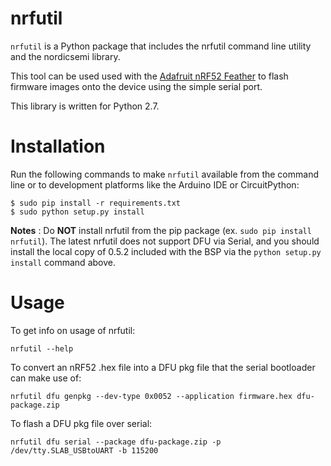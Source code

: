 # nrfutil

`nrfutil` is a Python package that includes the nrfutil command line utility
and the nordicsemi library.

This tool can be used used with the [Adafruit nRF52 Feather](https://www.adafruit.com/product/3406)
to flash firmware images onto the device using the simple serial port.

This library is written for Python 2.7.

# Installation

Run the following commands to make `nrfutil` available from the command line
or to development platforms like the Arduino IDE or CircuitPython:

```
$ sudo pip install -r requirements.txt
$ sudo python setup.py install
```

**Notes** : Do **NOT** install nrfutil from the pip package (ex. `sudo pip
install nrfutil`). The latest nrfutil does not support DFU via Serial, and you
should install the local copy of 0.5.2 included with the BSP via the `python
setup.py install` command above.

# Usage

To get info on usage of nrfutil:

```
nrfutil --help
```

To convert an nRF52 .hex file into a DFU pkg file that the serial bootloader
can make use of:

```
nrfutil dfu genpkg --dev-type 0x0052 --application firmware.hex dfu-package.zip
```

To flash a DFU pkg file over serial:

```
nrfutil dfu serial --package dfu-package.zip -p /dev/tty.SLAB_USBtoUART -b 115200
```
